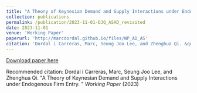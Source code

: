 ```yaml
---
title: "A Theory of Keynesian Demand and Supply Interactions under Endogenous Firm Entry. "
collection: publications
permalink: /publication/2023-11-01-DJQ_ASAD_revisited
date: 2023-11-01
venue: 'Working Paper'
paperurl: 'http://marcdordal.github.io/files/WP_AD_AS'
citation: 'Dordal i Carreras, Marc, Seung Joo Lee, and Zhenghua Qi. &quot;A Theory of Keynesian Demand and Supply Interactions under Endogenous Firm Entry. &quot;  <i>Working Paper</i> (2023) '
---
```

[Download paper here](http://marcdordal.github.io/files/WP_AD_AS)

Recommended citation: Dordal i Carreras, Marc, Seung Joo Lee, and Zhenghua Qi. "A Theory of Keynesian Demand and Supply Interactions under Endogenous Firm Entry. "  <i>Working Paper</i> (2023) 
